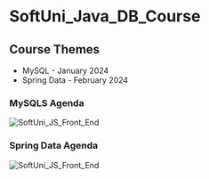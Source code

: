 # SoftUni_Java_DB_Course

## Course Themes
- MySQL  - January 2024
- Spring Data - February 2024


### MySQLS Agenda
![SoftUni_JS_Front_End](https://github.com/idaki/SoftUni_JS_Front_End_Course/blob/main/Images/HTML%20%26%20CSS.png)

### Spring Data Agenda

![SoftUni_JS_Front_End](https://github.com/idaki/SoftUni_JS_Front_End_Course/blob/main/Images/JS%20Front-End.png)
